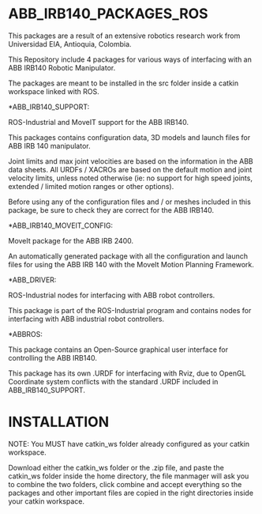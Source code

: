 # ABB_IRB140_PACKAGES_ROS

This packages are a result of an extensive robotics research work from Universidad EIA, Antioquia, Colombia.

This Repository include 4 packages for various ways of interfacing with an ABB IRB140 Robotic Manipulator.

The packages are meant to be installed in the src folder inside a catkin workspace linked with ROS.

*ABB_IRB140_SUPPORT:

ROS-Industrial and MoveIT support for the ABB IRB140.

This packages contains configuration data, 3D models and launch files for ABB IRB 140 manipulator.

Joint limits and max joint velocities are based on the information in the ABB data sheets. 
All URDFs / XACROs are based on the default motion and joint velocity limits, unless noted otherwise 
(ie: no support for high speed joints, extended / limited motion ranges or other options).

Before using any of the configuration files and / or meshes included in this package, 
be sure to check they are correct for the ABB IRB140.


*ABB_IRB140_MOVEIT_CONFIG:

MoveIt package for the ABB IRB 2400.

An automatically generated package with all the configuration and launch files
for using the ABB IRB 140 with the MoveIt Motion Planning Framework.


*ABB_DRIVER:

ROS-Industrial nodes for interfacing with ABB robot controllers.

This package is part of the ROS-Industrial program and contains
nodes for interfacing with ABB industrial robot controllers.


*ABBROS:

This package contains an Open-Source graphical user interface for controlling the ABB IRB140.

This package has its own .URDF for interfacing with Rviz, due to OpenGL Coordinate system conflicts with 
the standard .URDF included in ABB_IRB140_SUPPORT.

# INSTALLATION


NOTE: You MUST have catkin_ws folder already configured as your catkin workspace.

Download either the catkin_ws folder or the .zip file, and paste the catkin_ws folder inside the home directory,
the file manmager will ask you to combine the two folders, click combine and accept everything so the packages and other important files are copied in the right directories inside your catkin workspace.



